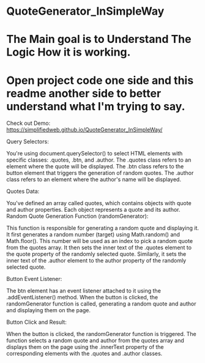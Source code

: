 # QuoteGenerator_InSimpleWay
# The Main goal is to Understand The Logic How it is working.
# Open project code one side and this readme another side to better understand what I'm trying to say.
Check out Demo: https://simplifiedweb.github.io/QuoteGenerator_InSimpleWay/

Query Selectors:

You're using document.querySelector() to select HTML elements with specific classes: .quotes, .btn, and .author.
The .quotes class refers to an element where the quote will be displayed.
The .btn class refers to the button element that triggers the generation of random quotes.
The .author class refers to an element where the author's name will be displayed.

Quotes Data:

You've defined an array called quotes, which contains objects with quote and author properties.
Each object represents a quote and its author.
Random Quote Generation Function (randomGenerator):

This function is responsible for generating a random quote and displaying it.
It first generates a random number (target) using Math.random() and Math.floor(). This number will be used as an index to pick a random quote from the quotes array.
It then sets the inner text of the .quotes element to the quote property of the randomly selected quote.
Similarly, it sets the inner text of the .author element to the author property of the randomly selected quote.

Button Event Listener:

The btn element has an event listener attached to it using the .addEventListener() method.
When the button is clicked, the randomGenerator function is called, generating a random quote and author and displaying them on the page.

Button Click and Result:

When the button is clicked, the randomGenerator function is triggered.
The function selects a random quote and author from the quotes array and displays them on the page using the .innerText property of the corresponding elements with the .quotes and .author classes.
